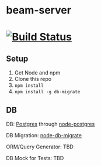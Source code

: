 # beam-server
[![Build Status](https://travis-ci.org/factorialLabs/beam-server.svg)](https://travis-ci.org/factorialLabs/beam-server)
========

## Setup

1. Get Node and npm
2. Clone this repo
3. `npm install`
4. `npm install -g db-migrate`

## DB

DB: [Postgres](postgresql.org) through [node-postgres](https://github.com/brianc/node-postgres)

DB Migration: [node-db-migrate](https://github.com/db-migrate/node-db-migrate)

ORM/Query Generator: TBD

DB Mock for Tests: TBD
